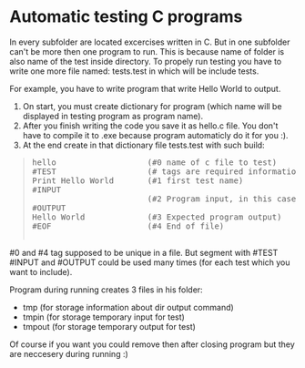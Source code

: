 # Automatic testing C programs

In every subfolder are located excercises written in C.
But in one subfolder can't be more then one program to run. This is because name of folder is also name of the test inside directory. To propely run testing you have to write one more file named: tests.test in which will be include tests.

For example, you have to write program that write Hello World to output. 
1. On start, you must create dictionary for program (which name will be displayed in testing program as program name). 
2. After you finish writing the code you save it as hello.c file. You don't have to compile it to .exe because program automaticly do it for you :). 
3. At the end create in that dictionary file tests.test with such build:

> <pre>
> hello                   (#0 name of c file to test)
> #TEST                   (# tags are required informations for testing program)
> Print Hello World       (#1 first test name)
> #INPUT
>                         (#2 Program input, in this case empty line)  
> #OUTPUT                 
> Hello World             (#3 Expected program output)
> #EOF                    (#4 End of file)
</pre>

#0 and #4 tag supposed to be unique in a file. But segment with #TEST #INPUT and #OUTPUT could be used many times (for each test which you want to include).

Program during running creates 3 files in his folder:
* tmp (for storage information about dir output command)
* tmpin (for storage temporary input for test)
* tmpout (for storage temporary output for test)

Of course if you want you could remove then after closing program but they are neccesery during running :)